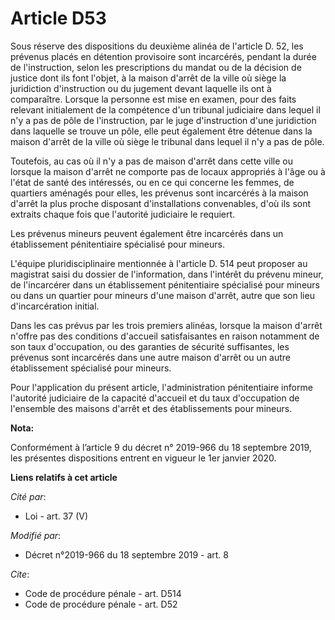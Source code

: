# Article D53

Sous réserve des dispositions du deuxième alinéa de l'article D. 52, les prévenus placés en détention provisoire sont
incarcérés, pendant la durée de l'instruction, selon les prescriptions du mandat ou de la décision de justice dont ils font
l'objet, à la maison d'arrêt de la ville où siège la juridiction d'instruction ou du jugement devant laquelle ils ont à
comparaître. Lorsque la personne est mise en examen, pour des faits relevant initialement de la compétence d'un   tribunal
judiciaire dans lequel il n'y a pas de pôle de l'instruction, par le juge d'instruction d'une juridiction dans laquelle se
trouve un pôle, elle peut également être détenue dans la maison d'arrêt de la ville où siège le tribunal dans lequel il n'y a
pas de pôle. 

Toutefois, au cas où il n'y a pas de maison d'arrêt dans cette ville ou lorsque la maison d'arrêt ne comporte pas de locaux
appropriés à l'âge ou à l'état de santé des intéressés, ou en ce qui concerne les femmes, de quartiers aménagés pour elles,
les prévenus sont incarcérés à la maison d'arrêt la plus proche disposant d'installations convenables, d'où ils sont extraits
chaque fois que l'autorité judiciaire le requiert. 

Les prévenus mineurs peuvent également être incarcérés dans un établissement pénitentiaire spécialisé pour mineurs. 

L'équipe pluridisciplinaire mentionnée à l'article D. 514 peut proposer au magistrat saisi du dossier de l'information, dans
l'intérêt du prévenu mineur, de l'incarcérer dans un établissement pénitentiaire spécialisé pour mineurs ou dans un quartier
pour mineurs d'une maison d'arrêt, autre que son lieu d'incarcération initial. 

Dans les cas prévus par les trois premiers alinéas, lorsque la maison d'arrêt n'offre pas des conditions d'accueil
satisfaisantes en raison notamment de son taux d'occupation, ou des garanties de sécurité suffisantes, les prévenus sont
incarcérés dans une autre maison d'arrêt ou un autre établissement spécialisé pour mineurs. 

Pour l'application du présent article, l'administration pénitentiaire informe l'autorité judiciaire de la capacité d'accueil
et du taux d'occupation de l'ensemble des maisons d'arrêt et des établissements pour mineurs.

**Nota:**

Conformément à l’article 9 du décret n° 2019-966 du 18 septembre 2019, les présentes dispositions entrent en vigueur le 1er
janvier 2020.

**Liens relatifs à cet article**

_Cité par_:

  - Loi - art. 37 (V)

_Modifié par_:

  - Décret n°2019-966 du 18 septembre 2019 - art. 8

_Cite_:

  - Code de procédure pénale - art. D514
  - Code de procédure pénale - art. D52
